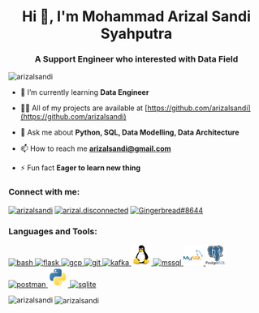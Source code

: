 <h1 align="center">Hi 👋, I'm Mohammad Arizal Sandi Syahputra</h1>
<h3 align="center">A Support Engineer who interested with Data Field</h3>

<p align="left"> <img src="https://komarev.com/ghpvc/?username=arizalsandi&label=Profile%20views&color=0e75b6&style=flat" alt="arizalsandi" /> </p>

- 🌱 I’m currently learning **Data Engineer**

- 👨‍💻 All of my projects are available at [https://github.com/arizalsandi](https://github.com/arizalsandi)

- 💬 Ask me about **Python, SQL, Data Modelling, Data Architecture**

- 📫 How to reach me **arizalsandi@gmail.com**

- ⚡ Fun fact **Eager to learn new thing**

<h3 align="left">Connect with me:</h3>
<p align="left">
<a href="https://linkedin.com/in/arizalsandi" target="blank"><img align="center" src="https://raw.githubusercontent.com/rahuldkjain/github-profile-readme-generator/master/src/images/icons/Social/linked-in-alt.svg" alt="arizalsandi" height="30" width="40" /></a>
<a href="https://fb.com/arizal.disconnected" target="blank"><img align="center" src="https://raw.githubusercontent.com/rahuldkjain/github-profile-readme-generator/master/src/images/icons/Social/facebook.svg" alt="arizal.disconnected" height="30" width="40" /></a>
<a href="https://discord.gg/Gingerbread#8644" target="blank"><img align="center" src="https://raw.githubusercontent.com/rahuldkjain/github-profile-readme-generator/master/src/images/icons/Social/discord.svg" alt="Gingerbread#8644" height="30" width="40" /></a>
</p>

<h3 align="left">Languages and Tools:</h3>
<p align="left"> <a href="https://www.gnu.org/software/bash/" target="_blank"> <img src="https://www.vectorlogo.zone/logos/gnu_bash/gnu_bash-icon.svg" alt="bash" width="40" height="40"/> </a> <a href="https://flask.palletsprojects.com/" target="_blank"> <img src="https://www.vectorlogo.zone/logos/pocoo_flask/pocoo_flask-icon.svg" alt="flask" width="40" height="40"/> </a> <a href="https://cloud.google.com" target="_blank"> <img src="https://www.vectorlogo.zone/logos/google_cloud/google_cloud-icon.svg" alt="gcp" width="40" height="40"/> </a> <a href="https://git-scm.com/" target="_blank"> <img src="https://www.vectorlogo.zone/logos/git-scm/git-scm-icon.svg" alt="git" width="40" height="40"/> </a> <a href="https://kafka.apache.org/" target="_blank"> <img src="https://www.vectorlogo.zone/logos/apache_kafka/apache_kafka-icon.svg" alt="kafka" width="40" height="40"/> </a> <a href="https://www.linux.org/" target="_blank"> <img src="https://raw.githubusercontent.com/devicons/devicon/master/icons/linux/linux-original.svg" alt="linux" width="40" height="40"/> </a> <a href="https://www.microsoft.com/en-us/sql-server" target="_blank"> <img src="https://www.svgrepo.com/show/303229/microsoft-sql-server-logo.svg" alt="mssql" width="40" height="40"/> </a> <a href="https://www.mysql.com/" target="_blank"> <img src="https://raw.githubusercontent.com/devicons/devicon/master/icons/mysql/mysql-original-wordmark.svg" alt="mysql" width="40" height="40"/> </a> <a href="https://www.postgresql.org" target="_blank"> <img src="https://raw.githubusercontent.com/devicons/devicon/master/icons/postgresql/postgresql-original-wordmark.svg" alt="postgresql" width="40" height="40"/> </a> <a href="https://postman.com" target="_blank"> <img src="https://www.vectorlogo.zone/logos/getpostman/getpostman-icon.svg" alt="postman" width="40" height="40"/> </a> <a href="https://www.python.org" target="_blank"> <img src="https://raw.githubusercontent.com/devicons/devicon/master/icons/python/python-original.svg" alt="python" width="40" height="40"/> </a> <a href="https://www.sqlite.org/" target="_blank"> <img src="https://www.vectorlogo.zone/logos/sqlite/sqlite-icon.svg" alt="sqlite" width="40" height="40"/> </a> </p>

<p><img align="left" src="https://github-readme-stats.vercel.app/api/top-langs?username=arizalsandi&show_icons=true&locale=en&layout=compact" alt="arizalsandi" /></p>

<p>&nbsp;<img align="center" src="https://github-readme-stats.vercel.app/api?username=arizalsandi&show_icons=true&locale=en" alt="arizalsandi" /></p>
